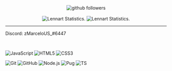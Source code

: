 <p align="center">
    <img src="https://img.shields.io/github/followers/zMarceloUS?label=Follow&style=social" alt="github followers" /><br>
    <br>
    <img src="https://github-readme-stats.vercel.app/api?username=zMarceloUS&show_icons=true&custom_title=zMarceloUS%20Github%20Stats&theme=gotham" alt="Lennart Statistics." />
    <img src="https://github-readme-stats.vercel.app/api/top-langs/?username=zMarceloUS&layout=compact&theme=gotham" alt="Lennart Statistics." />

</p>
<hr>

 

Discord: zMarceloUS_#6447

<br>

![JavaScript](https://img.shields.io/badge/-JavaScript-000000?style=for-the-badge&logo=javascript)
![HTML5](https://img.shields.io/badge/-HTML5-000000?style=for-the-badge&logo=HTML5)
![CSS3](https://img.shields.io/badge/-CSS3-000000?style=for-the-badge&logo=CSS3&logoColor=3799d6)

![Git](https://img.shields.io/badge/-Git-000000?style=for-the-badge&logo=git&logoColor=F05032)
![GitHub](https://img.shields.io/badge/-GitHub-000000?style=for-the-badge&logo=github&logoColor=fff)
![Node.js](https://img.shields.io/badge/-Node.js-000000?style=for-the-badge&logo=node.js&logoColor=339933)
![Pug](https://img.shields.io/badge/-Pug-000000?style=for-the-badge&logo=pug&logoColor=f74b00)
![TS](https://img.shields.io/badge/-ts-000000?style=for-the-badge&logo=typescript&logoColor=00acd7)

